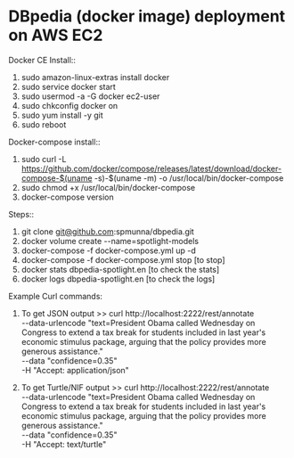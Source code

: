 # DBpedia (docker image) deployment on AWS EC2

Docker CE Install::
1. sudo amazon-linux-extras install docker
2. sudo service docker start
3. sudo usermod -a -G docker ec2-user
4. sudo chkconfig docker on
5. sudo yum install -y git
6. sudo reboot

Docker-compose install::
1. sudo curl -L https://github.com/docker/compose/releases/latest/download/docker-compose-$(uname -s)-$(uname -m) -o /usr/local/bin/docker-compose
2. sudo chmod +x /usr/local/bin/docker-compose
3. docker-compose version

Steps::
1. git clone git@github.com:spmunna/dbpedia.git
2. docker volume create --name=spotlight-models
3. docker-compose -f docker-compose.yml up -d
4. docker-compose -f docker-compose.yml stop [to stop]
5. docker stats dbpedia-spotlight.en [to check the stats]
6. docker logs dbpedia-spotlight.en [to check the logs]

Example Curl commands:
1. To get JSON output >> 
curl http://localhost:2222/rest/annotate \
    --data-urlencode "text=President Obama called Wednesday on Congress to extend a tax break for students included in last year's economic stimulus package, arguing that the policy provides more generous assistance." \
    --data "confidence=0.35" \
    -H "Accept: application/json"
    
 2. To get Turtle/NIF output >> 
curl http://localhost:2222/rest/annotate \
    --data-urlencode "text=President Obama called Wednesday on Congress to extend a tax break for students included in last year's economic stimulus package, arguing that the policy provides more generous assistance." \
    --data "confidence=0.35" \
    -H "Accept: text/turtle"
  
